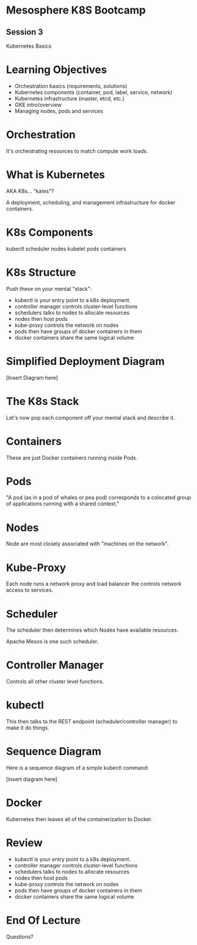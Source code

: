 Mesosphere K8S Bootcamp
=======

Session 3
----

Kubernetes Basics



Learning Objectives
====

* Orchestration basics (requirements, solutions)
* Kubernetes components (container, pod, label, service, network)
* Kubernetes infrastructure (master, etcd, etc.)
* GKE intro/overview
* Managing nodes, pods and services



Orchestration
====

It's orchestrating resources to match compute work loads.



What is Kubernetes
===

AKA K8s... "kates"?

A deployment, scheduling, and management infrastructure for docker containers.



K8s Components
====

kubectl
scheduler
nodes
kubelet
pods
containers



K8s Structure
====

Push these on your mental "stack":

* kubectl is your entry point to a k8s deployment.
* controller manager controls cluster-level functions
* schedulers talks to nodes to allocate resources
* nodes then host pods
* kube-proxy controls the network on nodes
* pods then have groups of docker containers in them
* docker containers share the same logical volume



Simplified Deployment Diagram
====

[Insert Diagram here]



The K8s Stack
===

Let's now pop each component off your mental stack and describe it.



Containers
====

These are just Docker containers running inside Pods.



Pods
====

"A pod (as in a pod of whales or pea pod) corresponds to a colocated group of applications running with a shared context."



Nodes
===

Node are most closely associated with "machines on the network".



Kube-Proxy
====

Each node runs a network proxy and load balancer the controls network access to services.



Scheduler
====

The scheduler then determines which Nodes have available resources.

Apache Mesos is one such scheduler.



Controller Manager
====

Controls all other cluster level functions.



kubectl
====

This then talks to the REST endpoint (scheduler/controller manager) to make it do things.



Sequence Diagram
====

Here is a sequence diagram of a simple kubectl command:

[insert diagram here]



Docker
====

Kubernetes then leaves all of the containerization to Docker.



Review
====

* kubectl is your entry point to a k8s deployment.
* controller manager controls cluster-level functions
* schedulers talks to nodes to allocate resources
* nodes then host pods
* kube-proxy controls the network on nodes
* pods then have groups of docker containers in them
* docker containers share the same logical volume



End Of Lecture 
=====

Questions?

